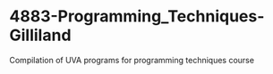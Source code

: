 # 4883-Programming_Techniques-Gilliland
Compilation of UVA programs for programming techniques course
